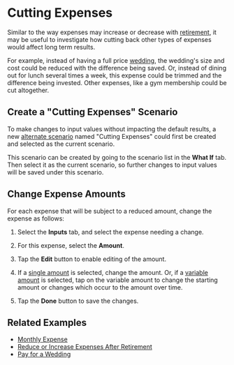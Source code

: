 # Cutting Expenses

Similar to the way expenses may increase or decrease with [retirement][1],
it may be useful to investigate how cutting back other types of 
expenses would affect long term results.

For example, instead of having a full price [wedding][2],
the wedding's size and cost could be reduced with the 
difference being saved. Or, instead of dining out for lunch 
several times a week, this expense could be trimmed and 
the difference being invested. Other expenses,
like a gym membership could be cut altogether.

## Create a "Cutting Expenses" Scenario

To make changes to input values without impacting
the default results, a new [alternate scenario][1] named "Cutting Expenses"
could first be created and selected as the current scenario. 

This scenario can be created by going to the scenario list in the 
__What If__ tab. Then select it as the current scenario, so further changes 
to input values will be saved under this scenario.

## Change Expense Amounts

For each expense that will be subject to a reduced amount, change
the expense as follows:

1. Select the __Inputs__ tab, and select the expense needing a change.

2. For this expense, select the __Amount__.

3. Tap the __Edit__ button to enable editing of the amount.

3. If a [single amount](fixedAmount.html) is selected, change the
   amount. Or, if a [variable amount](variableAmount.html) is selected, tap on 
   the variable amount to change the starting amount or changes which
   occur to the amount over time.
   
4. Tap the __Done__ button to save the changes.
   

## Related Examples

* [Monthly Expense](recipeMonthlyExpense.html)
* [Reduce or Increase Expenses After Retirement](recipeChangeRetirementExpense.html)
* [Pay for a Wedding](recipeWedding.html)

[1]:recipeChangeRetirementExpense.html
[2]:recipeWedding.html